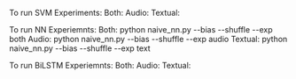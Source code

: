 To run SVM Experiments:
    Both:
    Audio:
    Textual:

To run NN Experiemnts:
    Both: 
        python naive_nn.py --bias --shuffle --exp both
    Audio:
        python naive_nn.py --bias --shuffle --exp audio
    Textual:
        python naive_nn.py --bias --shuffle --exp text

To run BiLSTM Experiemnts:
    Both:
    Audio:
    Textual: